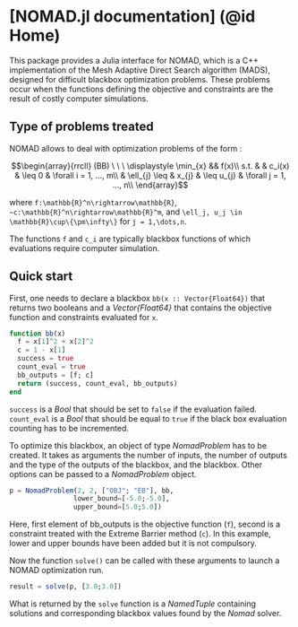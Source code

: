 # [NOMAD.jl documentation] (@id Home)

This package provides a Julia interface for NOMAD, which is a C++ implementation of the Mesh Adaptive Direct Search algorithm (MADS), designed for difficult blackbox optimization problems. These problems occur when the functions defining the objective and constraints are the result of costly computer simulations.

## Type of problems treated

NOMAD allows to deal with optimization problems of the form :

```math
\begin{array}{rrcll}
  (BB) \ \ \ 
  \displaystyle \min_{x} && f(x)\\
  s.t.
  &               & c_i(x) & \leq 0     & \forall i = 1, ..., m\\
  & \ell_{j} \leq & x_{j}  & \leq u_{j} & \forall j = 1, ..., n\\
\end{array}
```

where ``f:\mathbb{R}^n\rightarrow\mathbb{R}``, ``~c:\mathbb{R}^n\rightarrow\mathbb{R}^m``,
and ``\ell_j, u_j \in \mathbb{R}\cup\{\pm\infty\}`` for ``j = 1,\dots,n``.

The functions ``f`` and ``c_i`` are typically blackbox functions of which evaluations require computer simulation.

## Quick start

First, one needs to declare a blackbox `bb(x :: Vector{Float64})` that returns two booleans and a *Vector{Float64}* that contains the objective function and constraints evaluated for `x`.

```julia
function bb(x)
  f = x[1]^2 + x[2]^2
  c = 1 - x[1]
  success = true
  count_eval = true
  bb_outputs = [f; c]
  return (success, count_eval, bb_outputs)
end
```

`success` is a *Bool* that should be set to `false` if the evaluation failed. `count_eval` is a *Bool* that should be equal to `true` if the black box evaluation counting has to be incremented.

To optimize this blackbox, an object of type *NomadProblem* has to be created. It takes as arguments the number of inputs, the number of outputs and the type of the outputs of the blackbox, and the blackbox. Other options can be passed to a *NomadProblem* object.

```julia
p = NomadProblem(2, 2, ["OBJ"; "EB"], bb,
                lower_bound=[-5.0;-5.0],
                upper_bound=[5.0;5.0])
```

Here, first element of bb_outputs is the objective function (`f`), second is a constraint treated with the Extreme Barrier method (`c`). In this example, lower and upper bounds have been added but it is not compulsory.

Now the function `solve()` can be called with these arguments to launch a NOMAD optimization run.

```julia
result = solve(p, [3.0;3.0])
```

What is returned by the `solve` function is a *NamedTuple* containing solutions and corresponding blackbox values found by the *Nomad* solver.

